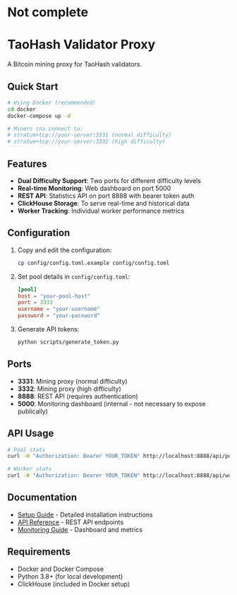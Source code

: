# Not complete
# TaoHash Validator Proxy

A Bitcoin mining proxy for TaoHash validators.

## Quick Start

```bash
# Using Docker (recommended)
cd docker
docker-compose up -d

# Miners cna connect to:
# stratum+tcp://your-server:3331 (normal difficulty)
# stratum+tcp://your-server:3332 (high difficulty)
```

## Features

- **Dual Difficulty Support**: Two ports for different difficulty levels
- **Real-time Monitoring**: Web dashboard on port 5000
- **REST API**: Statistics API on port 8888 with bearer token auth
- **ClickHouse Storage**: To serve real-time and historical data
- **Worker Tracking**: Individual worker performance metrics

## Configuration

1. Copy and edit the configuration:
   ```bash
   cp config/config.toml.example config/config.toml
   ```

2. Set pool details in `config/config.toml`:
   ```toml
   [pool]
   host = "your-pool-host"
   port = 3333
   username = "your-username"
   password = "your-password"
   ```

3. Generate API tokens:
   ```bash
   python scripts/generate_token.py
   ```

## Ports

- **3331**: Mining proxy (normal difficulty)
- **3332**: Mining proxy (high difficulty)  
- **8888**: REST API (requires authentication)
- **5000**: Monitoring dashboard (internal - not necessary to expose publically)

## API Usage

```bash
# Pool stats
curl -H "Authorization: Bearer YOUR_TOKEN" http://localhost:8888/api/pool/stats

# Worker stats
curl -H "Authorization: Bearer YOUR_TOKEN" http://localhost:8888/api/workers/stats
```

## Documentation

- [Setup Guide](docs/SETUP.md) - Detailed installation instructions
- [API Reference](docs/API.md) - REST API endpoints
- [Monitoring Guide](docs/MONITORING.md) - Dashboard and metrics

## Requirements

- Docker and Docker Compose
- Python 3.8+ (for local development)
- ClickHouse (included in Docker setup)
